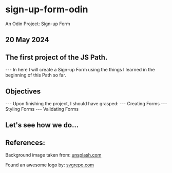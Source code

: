 # sign-up-form-odin 
An Odin Project: Sign-up Form

## 20 May 2024

## The first project of the JS Path.
--- In here I will create a Sign-up Form using the things I learned in the 
    beginning of this Path so far.

## Objectives
--- Upon finishing the project, I should have grasped:
    --- Creating Forms
    --- Styling Forms
    --- Validating Forms

## Let's see how we do...





## References:


Background image taken from: [unsplash.com](https://images.unsplash.com/photo-1526506118085-60ce8714f8c5?w=500&auto=format&fit=crop&q=60&ixlib=rb-4.0.3&ixid=M3wxMjA3fDB8MHxzZWFyY2h8ODB8fHdvcmslMjBvdXQlMjBneW18ZW58MHx8MHx8fDA%3D)

Found an awesome logo by: [svgrepo.com](https://www.svgrepo.com/svg/444142/medieval-spartan)